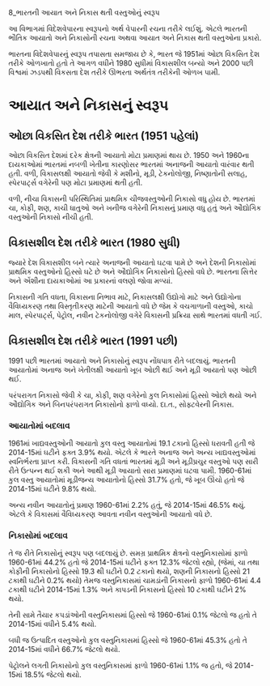 8_ભારતની આયાત અને નિકાસ થતી વસ્તુઓનું સ્વરૂપ

આ વિભાગમાં વિદેશવેપારના સ્વરૂપનો અર્થ વેપારની રચના તરીકે લઈશું. એટલે ભારતની ભૌતિક આયાતો અને નિકાસોની રચના અથવા આયાત અને નિકાસ થતી વસ્તુઓના પ્રકારો.

ભારતના વિદેશવેપારનું સ્વરૂપ તપાસતા સમજાય છે કે, ભારત જે 1951માં ઓછા વિકસિત દેશ તરીકે ઓળખાતો હતો તે આગળ વધીને 1980 સુધીમાં વિકાસશીલ બન્યો અને 2000 પછી વિશ્વમાં ઝડપથી વિકસતા દેશ તરીકે ઊભરતા અર્થતંત્ર તરીકેની ઓળખ પામી.

# આયાત અને નિકાસનું સ્વરૂપ

## ઓછા વિકસિત દેશ તરીકે ભારત (1951 પહેલાં)

ઓછા વિકસિત દેશમાં દરેક ક્ષેત્રની આયાતો મોટા પ્રમાણમાં થાય છે. 1950 અને 1960ના દાયકાઓમાં ભારતમાં નબળી ખેતીના કારણોસર ભારતમાં અનાજની આયાતો વારંવાર થતી હતી. વળી, વિકાસલક્ષી આયાતો જેવી કે મશીનો, મૂડી, ટેકનોલોજી, નિષ્ણાતોની સલાહ, સ્પેરપાર્ટ્સ વગેરેની પણ મોટા પ્રમાણમાં થતી હતી.

વળી, નીચા વિકાસની પરિસ્થિતિમાં પ્રાથમિક ચીજવસ્તુઓની નિકાસો વધુ હોય છે. ભારતમાં ચા, કોફી, શણ, કાચી ધાતુઓ અને ખનીજ વગેરેની નિકાસનું પ્રમાણ વધુ હતું અને ઔદ્યોગિક વસ્તુઓની નિકાસો નીચી હતી.

## વિકાસશીલ દેશ તરીકે ભારત (1980 સુધી)

જ્યારે દેશ વિકાસશીલ બને ત્યારે અનાજની આયાતો ઘટવા પામે છે અને દેશની નિકાસોમાં પ્રાથમિક વસ્તુઓનો હિસ્સો ઘટે છે અને ઔદ્યોગિક નિકાસોનો હિસ્સો વધે છે. ભારતના સિત્તેર અને એંશીના દાયકાઓમાં આ પ્રકારનાં વલણો જોવા મળ્યાં.

નિકાસની ગતિ વધતા, વિકાસના નિભાવ માટે, નિકાસલક્ષી ઉદ્યોગો માટે અને ઉદ્યોગોના વૈવિધ્યકરણ તથા વિસ્તૃતીકરણ માટેની આયાતો વધે છે જેમ કે વચગાળાની વસ્તુઓ, કાચો માલ, સ્પેરપાર્ટ્સ, પેટ્રોલ, નવીન ટેકનોલોજી વગેરે વિકાસની પ્રક્રિયા સાથે ભારતમાં વધતી ગઈ.

## વિકાસશીલ દેશ તરીકે ભારત (1991 પછી)

1991 પછી ભારતમાં આયાતો અને નિકાસોનું સ્વરૂપ નોંધપાત્ર રીતે બદલાયું. ભારતની આયાતોમાં અનાજ અને ખેતીલક્ષી આયાતો ખૂબ ઓછી થઈ અને મૂડી આયાતો પણ ઓછી થઈ.

પરંપરાગત નિકાસો જેવી કે ચા, કોફી, શણ વગેરેનો કુલ નિકાસોમાં હિસ્સો ઓછો થયો અને ઔદ્યોગિક અને બિનપરંપરાગત નિકાસોનો ફાળો વધ્યો. દા.ત., સોફ્ટવેરની નિકાસ.

### આયાતોમાં બદલાવ

1961માં ખાદ્યવસ્તુઓની આયાતો કુલ વસ્તુ આયાતોમાં 19.1 ટકાનો હિસ્સો ધરાવતી હતી જે 2014-15માં ઘટીને ફક્ત 3.9% થયો. એટલે કે ભારતે અનાજ અને અન્ય ખાદ્યવસ્તુઓમાં સ્વનિર્ભરતા પ્રાપ્ત કરી. વિકાસની ગતિ વધતાં ભારતમાં મૂડી અને મૂડીપ્રચુર વસ્તુઓ પણ સારી રીતે ઉત્પન્ન થઈ શકી અને આથી મૂડી આયાતો સારા પ્રમાણમાં ઘટવા પામી. 1960-61માં કુલ વસ્તુ આયાતોમાં મૂડીજન્ય આયાતોનો હિસ્સો 31.7% હતો, જે ખૂબ ઊંચો હતો જે 2014-15માં ઘટીને 9.8% થયો.

અન્ય નવીન આયાતોનું પ્રમાણ 1960-61માં 2.2% હતું, જે 2014-15માં 46.5% થયું. એટલે કે વિકાસમાં વૈવિધ્યકરણ આવતા નવીન વસ્તુઓની આયાતો વધે છે.

### નિકાસોમાં બદલાવ

તે જ રીતે નિકાસોનું સ્વરૂપ પણ બદલાયું છે. સમગ્ર પ્રાથમિક ક્ષેત્રનો વસ્તુનિકાસોમાં ફાળો 1960-61માં 44.2% હતો જે 2014-15માં ઘટીને ફક્ત 12.3% જેટલો રહ્યો, (જેમાં, ચા તથા કોફીની નિકાસોનો હિસ્સો 19.3 થી ઘટીને 0.2 ટકાનો થયો, શણની નિકાસનો હિસ્સો 21 ટકાથી ઘટીને 0.2% થયો) તેમજ વસ્તુનિકાસમાં ચામડાંની નિકાસનો ફાળો 1960-61માં 4.4 ટકાથી ઘટીને 2014-15માં 1.3% અને કાપડની નિકાસનો હિસ્સો 10 ટકાથી ઘટીને 2% થયો.

તેની સામે તૈયાર કપડાંઓની વસ્તુનિકાસમાં હિસ્સો જે 1960-61માં 0.1% જેટલો જ હતો તે 2014-15માં વધીને 5.4% થયો.

બધી જ ઉત્પાદિત વસ્તુઓનો કુલ વસ્તુનિકાસમાં હિસ્સો જે 1960-61માં 45.3% હતો તે 2014-15માં વધીને 66.7% જેટલો થયો.

પેટ્રોલને લગતી નિકાસોનો કુલ વસ્તુનિકાસમાં ફાળો 1960-61માં 1.1% જ હતો, જે 2014-15માં 18.5% જેટલો થયો.
